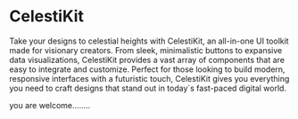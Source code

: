 # CelestiKit

Take your designs to celestial heights with CelestiKit, an all-in-one UI toolkit made for visionary creators. From sleek, minimalistic buttons to expansive data visualizations, CelestiKit provides a vast array of components that are easy to integrate and customize. Perfect for those looking to build modern, responsive interfaces with a futuristic touch, CelestiKit gives you everything you need to craft designs that stand out in today`s fast-paced digital world.


you are welcome........